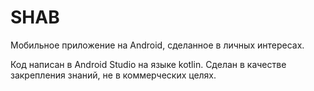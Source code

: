 # SHAB
Мобильное приложение на Android, сделанное в личных интересах.

Код написан в Android Studio на языке kotlin. Сделан в качестве закрепления знаний, не в коммерческих целях.
